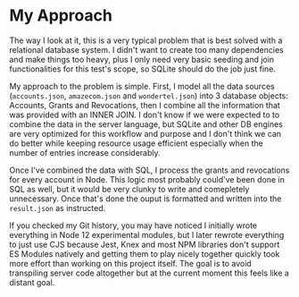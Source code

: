 # My Approach

The way I look at it, this is a very typical problem that is best solved with a relational database system. I didn't want to create too many dependencies and make things too heavy, plus I only need very basic seeding and join functionalities for this test's scope, so SQLite should do the job just fine.

My approach to the problem is simple. First, I model all the data sources (`accounts.json`, `amazecom.json` and `wondertel.json`) into 3 database objects: Accounts, Grants and Revocations, then I combine all the information that was provided with an INNER JOIN. I don't know if we were expected to to combine the data in the server language, but SQLite and other DB engines are very optimized for this workflow and purpose and I don't think we can do better while keeping resource usage efficient especially when the number of entries increase considerably.

Once I've combined the data with SQL, I process the grants and revocations for every account in Node. This logic most probably could've been done in SQL as well, but it would be very clunky to write and comepletely unnecessary. Once that's done the ouput is formatted and written into the `result.json` as instructed.

If you checked my Git history, you may have noticed I initially wrote everything in Node 12 experimental modules, but I later rewrote everything to just use CJS because Jest, Knex and most NPM libraries don't support ES Modules natively and getting them to play nicely together quickly took more effort than working on this project itself. The goal is to avoid transpiling server code altogether but at the current moment this feels like a distant goal.